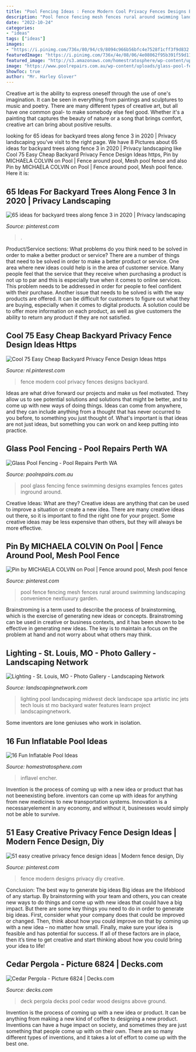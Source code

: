 ```yaml
---
title: "Pool Fencing Ideas : Fence Modern Cool Privacy Fences Designs Backyard"
description: "Pool fence fencing mesh fences rural around swimming landscaping convenience nextluxury garden"
date: "2022-10-24"
categories:
- "ideas"
tags: ["ideas"]
images:
- "https://i.pinimg.com/736x/80/94/c9/8094c966b56bfc4e7528f1cff3f9d832.jpg"
featuredImage: "https://i.pinimg.com/736x/4e/08/06/4e08062f95b391f59d1169f04f4c4cc3.jpg"
featured_image: "http://s3.amazonaws.com/homestratosphere/wp-content/uploads/2015/12/18151635/inflate-pool-18.jpg"
image: "https://www.poolrepairs.com.au/wp-content/uploads/glass-pool-fence-designs-1-1024x745.jpg"
ShowToc: true
author: "Mr. Harley Glover"
---
```



Creative art is the ability to express oneself through the use of one's imagination. It can be seen in everything from paintings and sculptures to music and poetry. There are many different types of creative art, but all have one common goal- to make somebody else feel good. Whether it's a painting that captures the beauty of nature or a song that brings comfort, creative art can bring about positive results.

	

		
looking for 65 ideas for backyard trees along fence 3 in 2020 | Privacy landscaping you've visit to the right page. We have 8 Pictures about 65 ideas for backyard trees along fence 3 in 2020 | Privacy landscaping like Cool 75 Easy Cheap Backyard Privacy Fence Design Ideas https, Pin by MICHAELA COLVIN on Pool | Fence around pool, Mesh pool fence and also Pin by MICHAELA COLVIN on Pool | Fence around pool, Mesh pool fence. Here it is:
		
    
## 65 Ideas For Backyard Trees Along Fence 3 In 2020 | Privacy Landscaping

<img loading=lazy src="https://i.pinimg.com/736x/54/ff/0b/54ff0b50a227b11366d4b06aca752ad9.jpg" onerror="this.onerror=null;this.src='https://tse1.mm.bing.net/th?id=OIP.uaBaaIu3QBYMYJqUHBBR3gHaJ2&amp;pid=15.1';" alt="65 ideas for backyard trees along fence 3 in 2020 | Privacy landscaping">

_Source: pinterest.com_

>. 

	

Product/Service sections: What problems do you think need to be solved in order to make a better product or service?
There are a number of things that need to be solved in order to make a better product or service. One area where new ideas could help is in the area of customer service. Many people feel that the service that they receive when purchasing a product is not up to par and this is especially true when it comes to online services. This problem needs to be addressed in order for people to feel confident with their purchase. Another issue that needs to be solved is with the way products are offered. It can be difficult for customers to figure out what they are buying, especially when it comes to digital products. A solution could be to offer more information on each product, as well as give customers the ability to return any product if they are not satisfied.

    
## Cool 75 Easy Cheap Backyard Privacy Fence Design Ideas Https

<img loading=lazy src="https://i.pinimg.com/736x/4e/08/06/4e08062f95b391f59d1169f04f4c4cc3.jpg" onerror="this.onerror=null;this.src='https://tse2.mm.bing.net/th?id=OIP.m4vy6si_i5RZE24EVMP8hgHaLF&amp;pid=15.1';" alt="Cool 75 Easy Cheap Backyard Privacy Fence Design Ideas https">

_Source: nl.pinterest.com_

>fence modern cool privacy fences designs backyard. 

	

Ideas are what drive forward our projects and make us feel motivated. They allow us to see potential solutions and solutions that might be better, and to come up with new ways of doing things. Ideas can come from anywhere, and they can include anything from a thought that has never occurred to you before, to something you just thought of. What's important is that ideas are not just ideas, but something you can work on and keep putting into practice.

    
## Glass Pool Fencing - Pool Repairs Perth WA

<img loading=lazy src="https://www.poolrepairs.com.au/wp-content/uploads/glass-pool-fence-designs-1-1024x745.jpg" onerror="this.onerror=null;this.src='https://tse3.mm.bing.net/th?id=OIP.YBHhq1okNMQgehluB3-XhgHaFY&amp;pid=15.1';" alt="Glass Pool Fencing - Pool Repairs Perth WA">

_Source: poolrepairs.com.au_

>pool glass fencing fence swimming designs examples fences gates inground around. 

	

Creative Ideas: What are they?
Creative ideas are anything that can be used to improve a situation or create a new idea. There are many creative ideas out there, so it is important to find the right one for your project. Some creative ideas may be less expensive than others, but they will always be more effective.

    
## Pin By MICHAELA COLVIN On Pool | Fence Around Pool, Mesh Pool Fence

<img loading=lazy src="https://i.pinimg.com/736x/80/94/c9/8094c966b56bfc4e7528f1cff3f9d832.jpg" onerror="this.onerror=null;this.src='https://tse1.mm.bing.net/th?id=OIP.tcHsEUg8zHQdabXxjjbkBQHaJ-&amp;pid=15.1';" alt="Pin by MICHAELA COLVIN on Pool | Fence around pool, Mesh pool fence">

_Source: pinterest.com_

>pool fence fencing mesh fences rural around swimming landscaping convenience nextluxury garden. 

	

Brainstroming is a term used to describe the process of brainstorming, which is the exercise of generating new ideas or concepts. Brainstroming can be used in creative or business contexts, and it has been shown to be effective in generating new ideas. The key is to maintain a focus on the problem at hand and not worry about what others may think.

    
## Lighting - St. Louis, MO - Photo Gallery - Landscaping Network

<img loading=lazy src="https://images.landscapingnetwork.com/pictures/images/800x642Max/lighting_22/spa-lighting-deck-jets-artistic-group-inc_5313.jpg" onerror="this.onerror=null;this.src='https://tse2.mm.bing.net/th?id=OIP.LYFwuObRoVQay_nRyOvpggHaE7&amp;pid=15.1';" alt="Lighting - St. Louis, MO - Photo Gallery - Landscaping Network">

_Source: landscapingnetwork.com_

>lighting pool landscaping midwest deck landscape spa artistic inc jets tech louis st mo backyard water features learn project landscapingnetwork. 

	

Some inventors are lone geniuses who work in isolation.

    
## 16 Fun Inflatable Pool Ideas

<img loading=lazy src="http://s3.amazonaws.com/homestratosphere/wp-content/uploads/2015/12/18151635/inflate-pool-18.jpg" onerror="this.onerror=null;this.src='https://tse3.mm.bing.net/th?id=OIP.03kuO-3fBqU7gLNIrTVtTAHaE7&amp;pid=15.1';" alt="16 Fun Inflatable Pool Ideas">

_Source: homestratosphere.com_

>inflavel encher. 

	

Invention is the process of coming up with a new idea or product that has not beenexisting before. inventors can come up with ideas for anything from new medicines to new transportation systems. Innovation is a necessaryelement in any economy, and without it, businesses would simply not be able to survive.

    
## 51 Easy Creative Privacy Fence Design Ideas | Modern Fence Design, Diy

<img loading=lazy src="https://i.pinimg.com/736x/6a/ec/12/6aec12629fcc0060917699d8ce7f2003.jpg" onerror="this.onerror=null;this.src='https://tse4.mm.bing.net/th?id=OIP.LguP3lE10cSFeGGvIl5zOgHaKW&amp;pid=15.1';" alt="51 easy creative privacy fence design ideas | Modern fence design, Diy">

_Source: pinterest.com_

>fence modern designs privacy diy creative. 

	

Conclusion: The best way to generate big ideas
Big ideas are the lifeblood of any startup. By brainstorming with your team and others, you can create new ways to do things and come up with new ideas that could have a big impact. But there are some key things you need to do in order to generate big ideas. First, consider what your company does that could be improved or changed. Then, think about how you could improve on that by coming up with a new idea – no matter how small. Finally, make sure your idea is feasible and has potential for success. If all of these factors are in place, then it’s time to get creative and start thinking about how you could bring your idea to life!

    
## Cedar Pergola - Picture 6824 | Decks.com

<img loading=lazy src="https://www.decks.com/media/xfnll4ar/17030721132698.jpg?quality=80" onerror="this.onerror=null;this.src='https://tse4.mm.bing.net/th?id=OIP.2d5_JVHR7XyxVp6m04f9IQHaFj&amp;pid=15.1';" alt="Cedar Pergola - Picture 6824 | Decks.com">

_Source: decks.com_

>deck pergola decks pool cedar wood designs above ground. 

	

Invention is the process of coming up with a new idea or product. It can be anything from making a new kind of coffee to designing a new product. Inventions can have a huge impact on society, and sometimes they are just something that people come up with on their own. There are so many different types of inventions, and it takes a lot of effort to come up with the best one.

